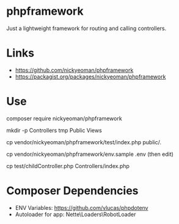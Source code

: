 # phpframework

Just a lightweight framework for routing and calling controllers.

# Links

* https://github.com/nickyeoman/phpframework
* https://packagist.org/packages/nickyeoman/phpframework

# Use

composer require nickyeoman/phpframework

mkdir -p Controllers tmp Public Views

cp vendor/nickyeoman/phpframework/test/index.php public/.

cp vendor/nickyeoman/phpframework/env.sample .env  (then edit)

cp test/childController.php Controllers/index.php

# Composer Dependencies

* ENV Variables: https://github.com/vlucas/phpdotenv
* Autoloader for app: Nette\Loaders\RobotLoader
